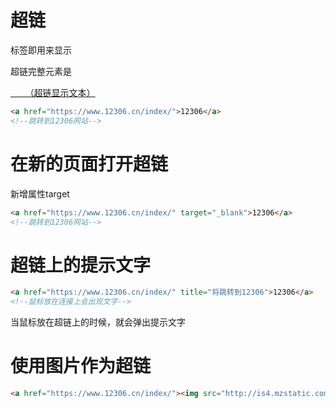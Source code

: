 # 超链

<a>标签即用来显示

超链完整元素是

<a href="跳转到的页面地址">       （超链显示文本）</a>

```html
<a href="https://www.12306.cn/index/">12306</a>
<!--跳转到12306网站-->
```

# 在新的页面打开超链

新增属性target

```html
<a href="https://www.12306.cn/index/" target="_blank">12306</a>
<!--跳转到12306网站-->
```

# 超链上的提示文字

```html
<a href="https://www.12306.cn/index/" title="将跳转到12306">12306</a>
<!--鼠标放在连接上会出现文字-->
```

当鼠标放在超链上的时候，就会弹出提示文字

# 使用图片作为超链

```html
<a href="https://www.12306.cn/index/"><img src="http://is4.mzstatic.com/image/thumb/Purple3/v4/58/10/42/58104269-3c87-4c29-fefd-03f4d43c1030/pr_source.png/0x0ss-85.jpg"width="200" height="200"></a>
```

